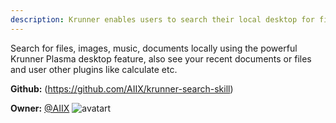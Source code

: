 ```yaml
---
description: Krunner enables users to search their local desktop for files, images, recent documents, bookmarks and utilize other krunner plugins
---
```

Search for files, images, music, documents locally using the powerful Krunner Plasma desktop feature, also see your recent documents or files and user other plugins like calculate etc.

**Github:** (https://github.com/AIIX/krunner-search-skill)

**Owner:** [@AIIX](https://github.com/AIIX) ![avatart](https://avatars3.githubusercontent.com/u/19663666?v=4)


